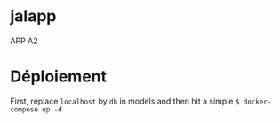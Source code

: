 # jalapp
APP A2

# Déploiement
First, replace ```localhost``` by ```db``` in models and then hit a simple ```$ docker-compose up -d```
